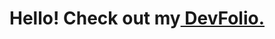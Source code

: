 <h1>Hello! <b>Check out my<a href="https://maia-mlynczak.onrender.com/" target="_blank">  DevFolio. </a></b></h1>

